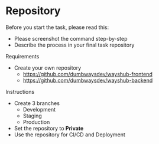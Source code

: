 # Repository

Before you start the task, please read this:
- Please screenshot the command step-by-step
- Describe the process in your final task repository

Requirements
- Create your own repository
   - https://github.com/dumbwaysdev/wayshub-frontend
   - https://github.com/dumbwaysdev/wayshub-backend

Instructions
- Create 3 branches
  - Development
  - Staging
  - Production
- Set the repository to **Private**
- Use the repository for CI/CD and Deployment